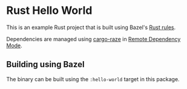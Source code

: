 # Rust Hello World

This is an example Rust project that is built using Bazel's [Rust rules](https://github.com/bazelbuild/rules_rust).  

Dependencies are managed using [cargo-raze](https://github.com/google/cargo-raze) in [Remote Dependency Mode](https://github.com/google/cargo-raze#remote-dependency-mode).  

## Building using Bazel
The binary can be built using the `:hello-world` target in this package.
